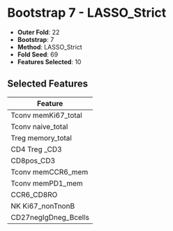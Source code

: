 # Bootstrap 7 - LASSO_Strict

- **Outer Fold**: 22
- **Bootstrap**: 7
- **Method**: LASSO_Strict
- **Fold Seed**: 69
- **Features Selected**: 10

## Selected Features

| Feature |
|---------|
| Tconv memKi67_total |
| Tconv naive_total |
| Treg memory_total |
| CD4 Treg _CD3 |
| CD8pos_CD3 |
| Tconv memCCR6_mem |
| Tconv memPD1_mem |
| CCR6_CD8RO |
| NK Ki67_nonTnonB |
| CD27negIgDneg_Bcells |
